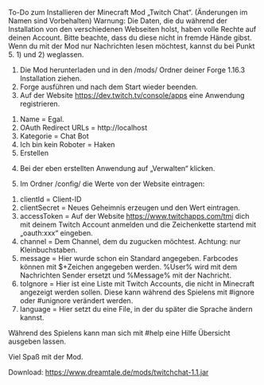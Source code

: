 To-Do zum Installieren der Minecraft Mod „Twitch Chat“. (Änderungen im Namen sind Vorbehalten)
Warnung: Die Daten, die du während der Installation von den verschiedenen Webseiten holst,
haben volle Rechte auf deinen Account.
Bitte beachte, dass du diese nicht in fremde Hände gibst.
Wenn du mit der Mod nur Nachrichten lesen möchtest, kannst du bei Punkt 5. 1) und 2) weglassen.

1.	Die Mod herunterladen und in den /mods/ Ordner deiner Forge 1.16.3 Installation ziehen.
2.	Forge ausführen und nach dem Start wieder beenden.
3.	Auf der Website https://dev.twitch.tv/console/apps eine Anwendung registrieren.

1)	Name = Egal. 
2)	OAuth Redirect URLs = http://localhost
3)	Kategorie = Chat Bot
4)	Ich bin kein Roboter = Haken
5)	Erstellen

4.	Bei der eben erstellten Anwendung auf „Verwalten“ klicken.

5.	Im Ordner /config/ die Werte von der Website eintragen:
1)	clientId = Client-ID
2)	clientSecret = Neues Geheimnis erzeugen und den Wert eintragen.
3)	accessToken = Auf der Website https://www.twitchapps.com/tmi dich mit deinem Twitch Account anmelden und 
    die Zeichenkette startend mit „oauth:xxx“ eingeben.
4)	channel = Dem Channel, dem du zugucken möchtest. Achtung: nur Kleinbuchstaben.
5)	message = Hier wurde schon ein Standard angegeben. Farbcodes können mit $+Zeichen angegeben werden. %User% wird mit dem Nachrichten Sender ersetzt und %Message% mit der Nachricht.
6)	toIgnore = Hier ist eine Liste mit Twitch Accounts, die nicht in Minecraft angezeigt werden sollen. Diese kann während des Spielens mit #ignore oder #unignore verändert werden.
7) language = Hier setzt du eine File, in der du später die Sprache ändern kannst.

Während des Spielens kann man sich mit #help eine Hilfe Übersicht ausgeben lassen.

Viel Spaß mit der Mod.

Download: https://www.dreamtale.de/mods/twitchchat-1.1.jar
